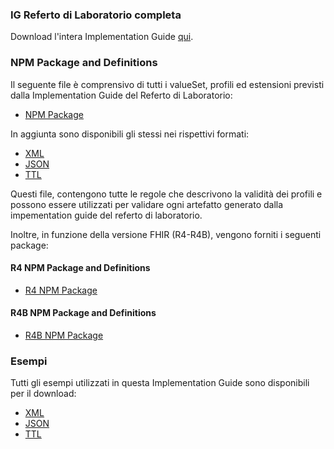 ### IG Referto di Laboratorio completa

Download l'intera Implementation Guide [qui](full-ig.zip).

### NPM Package and Definitions

Il seguente file è comprensivo di tutti i valueSet, profili ed estensioni previsti dalla Implementation Guide del Referto di Laboratorio: 

- [NPM Package](package.tgz)

In aggiunta sono disponibili gli stessi nei rispettivi formati:

- [XML](definitions.xml.zip)
- [JSON](definitions.json.zip)
- [TTL](definitions.ttl.zip)

Questi file, contengono tutte le regole che descrivono la validità dei profili e possono essere utilizzati per validare ogni artefatto generato  dalla impementation guide del referto di laboratorio.

Inoltre, in funzione della versione FHIR (R4-R4B), vengono forniti i seguenti package:

#### R4 NPM Package and Definitions

- [R4 NPM Package](package.r4.tgz)

#### R4B NPM Package and Definitions

- [R4B NPM Package](package.r4b.tgz)

### Esempi

Tutti gli esempi utilizzati in questa Implementation Guide sono disponibili per il download:

- [XML](examples.xml.zip)
- [JSON](examples.json.zip)
- [TTL](examples.ttl.zip)
